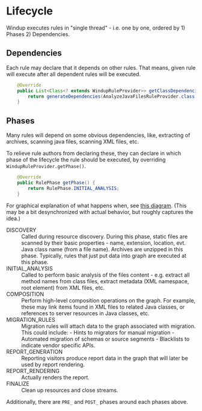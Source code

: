 # Lifecycle

Windup executes rules in "single thread" - i.e. one by one, ordered by 1) Phases 2) Dependencies.

## Dependencies
Each rule may declare that it depends on other rules. That means, given rule will execute after all dependent rules will be executed.

```java
    @Override
    public List<Class<? extends WindupRuleProvider>> getClassDependencies() {
        return generateDependencies(AnalyzeJavaFilesRuleProvider.class);
    }
```

## Phases

Many rules will depend on some obvious dependencies, like, extracting of archives, scanning java files, scanning XML files, etc.

To relieve rule authors from declaring these, they can declare in which phase of the lifecycle the rule should be executed, by overriding `WindupRuleProvider.getPhase()`.

```java
    @Override
    public RulePhase getPhase() {
        return RulePhase.INITIAL_ANALYSIS;
    }
```

For graphical explanation of what happens when, see [this diagram](https://docs.google.com/drawings/d/1IMnds3Qu8Wwcf7_mr7NJ9a3YgtcGJ7dejl09EhWl7Vc/edit). (This may be a bit desynchronized with actual behavior, but roughly captures the idea.)


<dl>
<dt>DISCOVERY
<dd>Called during resource discovery. During this phase, static files are scanned by their basic properties - name, extension, location, evt. Java class name (from a file name). Archives are unzipped in this phase. Typically, rules that just put data into graph are executed at this phase. 

<dt>INITIAL_ANALYSIS
<dd>Called to perform basic analysis of the files content - e.g. extract all method names from class files, extract metadata (XML namespace, root element) from XML files, etc.


<dt>COMPOSITION
<dd>
     Perform high-level composition operations on the graph.
     For example, these may link items found in XML files to related Java classes, or references to server resources in Java classes, etc.

<dt>MIGRATION_RULES
<dd>
     Migration rules will attach data to the graph associated with migration. This could include:
     - Hints to migrators for manual migration
     - Automated migration of schemas or source segments
     - Blacklists to indicate vendor specific APIs.

<dt>REPORT_GENERATION
<dd>     Reporting visitors produce report data in the graph that will later be used by report rendering.


<dt>REPORT_RENDERING
<dd>     Actually renders the report.


<dt>FINALIZE
<dd>     Clean up resources and close streams.

</dl>

Additionally, there are `PRE_` and `POST_` phases around each phases above.